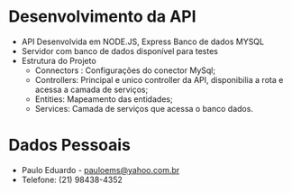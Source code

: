 # Desenvolvimento da API

- API Desenvolvida em NODE.JS, Express Banco de dados MYSQL
- Servidor com banco de dados disponível para testes
- Estrutura do Projeto
    - Connectors : Configurações do conector MySql;
    - Controllers: Principal e unico controller da API, disponibilia a rota e acessa a camada de serviços;
    - Entities: Mapeamento das entidades; 
    - Services: Camada de serviços que acessa o banco dados.

# Dados Pessoais
- Paulo Eduardo - pauloems@yahoo.com.br    
- Telefone: (21) 98438-4352

